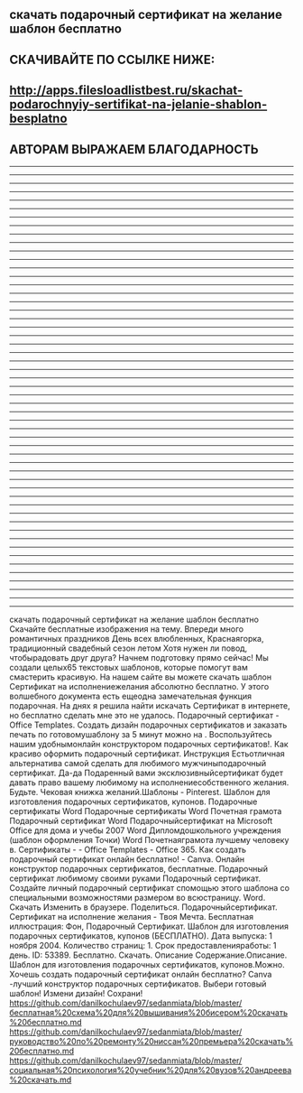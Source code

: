 скачать подарочный сертификат на желание шаблон бесплатно
--------------------------------------------------
СКАЧИВАЙТЕ ПО ССЫЛКЕ НИЖЕ:
--------------------------------------------------
http://apps.filesloadlistbest.ru/skachat-podarochnyiy-sertifikat-na-jelanie-shablon-besplatno
--------------------------------------------------
АВТОРАМ ВЫРАЖАЕМ БЛАГОДАРНОСТЬ
--------------------------------------------------
--------------------------------------------------
--------------------------------------------------
--------------------------------------------------
--------------------------------------------------
--------------------------------------------------
--------------------------------------------------
--------------------------------------------------
--------------------------------------------------
--------------------------------------------------
--------------------------------------------------
--------------------------------------------------
--------------------------------------------------
--------------------------------------------------
--------------------------------------------------
--------------------------------------------------
--------------------------------------------------
--------------------------------------------------
--------------------------------------------------
--------------------------------------------------
--------------------------------------------------
--------------------------------------------------
--------------------------------------------------
--------------------------------------------------
--------------------------------------------------
--------------------------------------------------
--------------------------------------------------
--------------------------------------------------
--------------------------------------------------
--------------------------------------------------
--------------------------------------------------
--------------------------------------------------
--------------------------------------------------
--------------------------------------------------
--------------------------------------------------
--------------------------------------------------
--------------------------------------------------
--------------------------------------------------
--------------------------------------------------
--------------------------------------------------
--------------------------------------------------
--------------------------------------------------
--------------------------------------------------
--------------------------------------------------
--------------------------------------------------
--------------------------------------------------
--------------------------------------------------
--------------------------------------------------
--------------------------------------------------
--------------------------------------------------
--------------------------------------------------
--------------------------------------------------
--------------------------------------------------
--------------------------------------------------
скачать подарочный сертификат на желание шаблон бесплатно Скачайте бесплатные изображения на тему. Впереди много романтичных праздников  День всех влюбленных, Краснаягорка, традиционный свадебный сезон летом Хотя нужен ли повод, чтобырадовать друг друга? Начнем подготовку прямо сейчас! Мы создали целых65 текстовых шаблонов, которые помогут вам смастерить красивую. На нашем сайте вы можете скачать шаблон Сертификат на исполнениежелания абсолютно бесплатно.  У этого волшебного документа есть ещеодна замечательная функция  подарочная.  На днях я решила найти искачать Сертификат в интернете, но бесплатно сделать мне это не удалось. Подарочный сертификат - Office Templates. Создать дизайн подарочных сертификатов и заказать печать по готовомушаблону за 5 минут можно на . Воспользуйтесь нашим удобнымонлайн конструктором подарочных сертификатов!. Как красиво оформить подарочный сертификат. Инструкция  Естьотличная альтернатива  самой сделать для любимого мужчиныподарочный сертификат. Да-да  Подаренный вами эксклюзивныйсертификат будет давать право вашему любимому на исполнениесобственного желания. Будьте. Чековая книжка желаний.Шаблоны - Pinterest. Шаблон для изготовления подарочных сертификатов, купонов. Подарочные сертификаты Word  Подарочные сертификаты Word Почетная грамота  Подарочный сертификат Word  Подарочныйсертификат на Microsoft Office для дома и учебы 2007 Word  Дипломдошкольного учреждения (шаблон оформления Точки) Word  Почетнаяграмота лучшему человеку в. Сертификаты -  - Office Templates - Office 365. Как создать подарочный сертификат онлайн бесплатно! - Canva. Онлайн конструктор подарочных сертификатов, бесплатные. Подарочный сертификат любимому своими руками
Подарочный сертификат. Создайте личный подарочный сертификат спомощью этого шаблона со специальными возможностями размером во всюстраницу. Word. Скачать Изменить в браузере. Поделиться. Подарочныйсертификат. Сертификат на исполнение желания  - Твоя Мечта. Бесплатная иллюстрация: Фон, Подарочный Сертификат. Шаблон для изготовления подарочных сертификатов, купонов (БЕСПЛАТНО). Дата выпуска: 1 ноября 2004. Количество страниц: 1. Срок предоставленияработы: 1 день. ID: 53389. Бесплатно. Скачать. Описание Содержание.Описание. Шаблон для изготовления подарочных сертификатов, купонов.Можно. Хочешь создать подарочный сертификат онлайн бесплатно? Canva -лучший конструктор подарочных сертификатов.  Выбери готовый шаблон! Измени дизайн!  Сохрани!
https://github.com/danilkochulaev97/sedanmiata/blob/master/бесплатная%20схема%20для%20вышивания%20бисером%20скачать%20бесплатно.md
https://github.com/danilkochulaev97/sedanmiata/blob/master/руководство%20по%20ремонту%20ниссан%20премьера%20скачать%20бесплатно.md
https://github.com/danilkochulaev97/sedanmiata/blob/master/социальная%20психология%20учебник%20для%20вузов%20андреева%20скачать.md